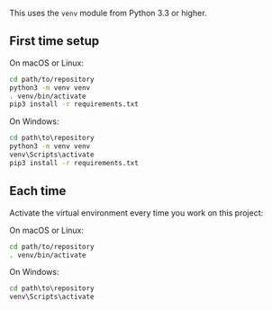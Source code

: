This uses the `venv` module from Python 3.3 or higher.

## First time setup

On macOS or Linux:

```sh
cd path/to/repository
python3 -m venv venv
. venv/bin/activate
pip3 install -r requirements.txt
```

On Windows:

```bat
cd path\to\repository
python3 -m venv venv
venv\Scripts\activate
pip3 install -r requirements.txt
```

## Each time

Activate the virtual environment every time you work on this project:

On macOS or Linux:

```sh
cd path/to/repository
. venv/bin/activate
```

On Windows:

```bat
cd path\to\repository
venv\Scripts\activate
```
